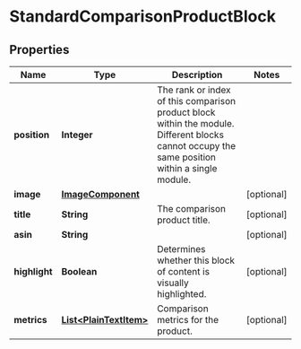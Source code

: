 
# StandardComparisonProductBlock

## Properties
Name | Type | Description | Notes
------------ | ------------- | ------------- | -------------
**position** | **Integer** | The rank or index of this comparison product block within the module. Different blocks cannot occupy the same position within a single module. | 
**image** | [**ImageComponent**](ImageComponent.md) |  |  [optional]
**title** | **String** | The comparison product title. |  [optional]
**asin** | **String** |  |  [optional]
**highlight** | **Boolean** | Determines whether this block of content is visually highlighted. |  [optional]
**metrics** | [**List&lt;PlainTextItem&gt;**](PlainTextItem.md) | Comparison metrics for the product. |  [optional]



